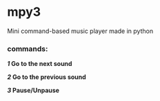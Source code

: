 # mpy3
Mini command-based music player made in python

### **commands:**
***1* Go to the next sound**

***2* Go to the previous sound**

***3* Pause/Unpause**

